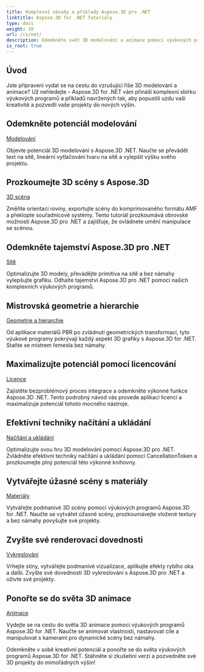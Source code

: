 ```yaml
---
title: Komplexní návody a příklady Aspose.3D pro .NET
linktitle: Aspose.3D for .NET Tutoriály
type: docs
weight: 10
url: /cs/net/
description: Odemkněte svět 3D modelování a animace pomocí výukových programů Aspose.3D for .NET. Zvyšte své projekty bez námahy – od vykreslování po lineární vytlačování.
is_root: true
---
```

## Úvod

Jste připraveni vydat se na cestu do vzrušující říše 3D modelování a animace? Už nehledejte – Aspose.3D for .NET vám přináší komplexní sbírku výukových programů a příkladů navržených tak, aby popustili uzdu vaší kreativitě a pozvedli vaše projekty do nových výšin.

##  Odemkněte potenciál modelování
[Modelování](./3d-modeling/)

Objevte potenciál 3D modelování s Aspose.3D .NET. Naučte se převádět text na sítě, lineární vytlačování tvaru na sítě a vylepšit výšku svého projektu.


##  Prozkoumejte 3D scény s Aspose.3D
[3D scéna](./3d-scene/)

Změňte orientaci roviny, exportujte scény do komprimovaného formátu AMF a překlopte souřadnicové systémy. Tento tutoriál prozkoumává obrovské možnosti Aspose.3D pro .NET a zajišťuje, že ovládnete umění manipulace se scénou.

##  Odemkněte tajemství Aspose.3D pro .NET
[Sítě](./meshes/)

Optimalizujte 3D modely, převádějte primitiva na sítě a bez námahy vylepšujte grafiku. Odhalte tajemství Aspose.3D pro .NET pomocí našich komplexních výukových programů.


##  Mistrovská geometrie a hierarchie
[Geometrie a hierarchie](./geometry-and-hierarchy/)

Od aplikace materiálů PBR po zvládnutí geometrických transformací, tyto výukové programy pokrývají každý aspekt 3D grafiky s Aspose.3D for .NET. Staňte se mistrem řemesla bez námahy.

##  Maximalizujte potenciál pomocí licencování
[Licence](./license/)

Zajistěte bezproblémový proces integrace a odemkněte výkonné funkce Aspose.3D .NET. Tento podrobný návod vás provede aplikací licencí a maximalizuje potenciál tohoto mocného nástroje.

##  Efektivní techniky načítání a ukládání
[Načítání a ukládání](./loading-and-saving/)

Optimalizujte svou hru 3D modelování pomocí Aspose.3D pro .NET. Zvládněte efektivní techniky načítání a ukládání pomocí CancellationToken a prozkoumejte plný potenciál této výkonné knihovny.

##  Vytvářejte úžasné scény s materiály
[Materiály](./materials/)

Vytvářejte podmanivé 3D scény pomocí výukových programů Aspose.3D for .NET. Naučte se vytvářet úžasné scény, prozkoumávejte vložené textury a bez námahy povyšujte své projekty.

##  Zvyšte své renderovací dovednosti
[Vykreslování](./rendering/)

Vrhejte stíny, vytvářejte podmanivé vizualizace, aplikujte efekty rybího oka a další. Zvyšte své dovednosti 3D vykreslování s Aspose.3D pro .NET a oživte své projekty.

##  Ponořte se do světa 3D animace
[Animace](./animation/)

Vydejte se na cestu do světa 3D animace pomocí výukových programů Aspose.3D for .NET. Naučte se animovat vlastnosti, nastavovat cíle a manipulovat s kamerami pro dynamické scény bez námahy.


Odemkněte v sobě kreativní potenciál a ponořte se do světa výukových programů Aspose.3D for .NET. Stáhněte si zkušební verzi a pozvedněte své 3D projekty do mimořádných výšin!